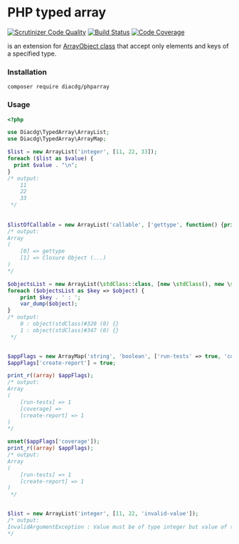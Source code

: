 # PHP typed array
[![Scrutinizer Code Quality](https://scrutinizer-ci.com/g/diacdg/phparray/badges/quality-score.png?b=master)](https://scrutinizer-ci.com/g/diacdg/phparray/?branch=master)
[![Build Status](https://scrutinizer-ci.com/g/diacdg/phparray/badges/build.png?b=master)](https://scrutinizer-ci.com/g/diacdg/phparray/build-status/master)
[![Code Coverage](https://scrutinizer-ci.com/g/diacdg/phparray/badges/coverage.png?b=master)](https://scrutinizer-ci.com/g/diacdg/phparray/?branch=master)

is an extension for [ArrayObject class](https://www.php.net/manual/en/class.arrayobject.php) that accept only elements and keys of a specified type.

### Installation
```
composer require diacdg/phparray
```

### Usage

```php
<?php

use Diacdg\TypedArray\ArrayList;
use Diacdg\TypedArray\ArrayMap;

$list = new ArrayList('integer', [11, 22, 33]);
foreach ($list as $value) {
  print $value . "\n";
}
/* output:
    11
    22
    33
 */
 
 
$listOfCallable = new ArrayList('callable', ['gettype', function() {print 'Ok!';}]);
/* output:
Array
(
    [0] => gettype
    [1] => Closure Object (...)
)
*/

$objectsList = new ArrayList(\stdClass::class, [new \stdClass(), new \stdClass()]);
foreach ($objectsList as $key => $object) {
    print $key . ' : ';
    var_dump($object);
}
/* output:
    0 : object(stdClass)#320 (0) {}
    1 : object(stdClass)#347 (0) {}
 */


$appFlags = new ArrayMap('string', 'boolean', ['run-tests' => true, 'coverage' => false]);
$appFlags['create-report'] = true;

print_r((array) $appFlags);
/* output:
Array
(
    [run-tests] => 1
    [coverage] => 
    [create-report] => 1
)
*/

unset($appFlags['coverage']);
print_r((array) $appFlags);
/* output:
Array
(
    [run-tests] => 1
    [create-report] => 1
) 
 */


$list = new ArrayList('integer', [11, 22, 'invalid-value']);
/* output:
InvalidArgumentException : Value must be of type integer but value of type string given.
*/
```